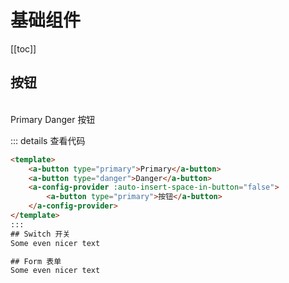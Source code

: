# 基础组件
[[toc]]

## 按钮
<br/>
<a-button type="primary">Primary</a-button>
<a-button type="danger">Danger</a-button>
<a-config-provider :auto-insert-space-in-button="false">
  <a-button type="primary">按钮</a-button>
</a-config-provider>

::: details 查看代码
```html
<template>
	<a-button type="primary">Primary</a-button>
	<a-button type="danger">Danger</a-button>
	<a-config-provider :auto-insert-space-in-button="false">
		<a-button type="primary">按钮</a-button>
	</a-config-provider>
</template>
:::
## Switch 开关
Some even nicer text

## Form 表单
Some even nicer text
